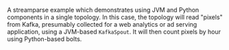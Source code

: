 A streamparse example which demonstrates using JVM and Python components in a
single topology.  In this case, the topology will read "pixels" from Kafka,
presumably collected for a web analytics or ad serving application, using a
JVM-based `KafkaSpout`.  It will then count pixels by hour using Python-based
bolts.
